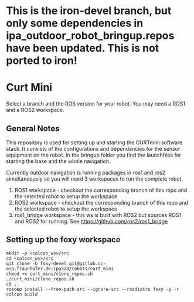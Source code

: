# This is the iron-devel branch, but only some dependencies in ipa_outdoor_robot_bringup.repos have been updated. This is not ported to iron!

# Curt Mini

Select a branch and the ROS version for your robot. You may need a ROS1 and a ROS2 workspace.

## General Notes

This repository is used for setting up and starting the CURTmini software stack.
It consists of the configurations and dependencies for the sensor equipment on the robot.
In the bringup folder you find the launchfiles for starting the base and the whole navigation.

Currently outdoor navigation is running packages in ros1 and ros2 simultaneously so you will need 3 workspaces to run the complete robot.
1. ROS1 workspace - checkout the corresponding branch of this repo and the selected robot to setup the workspace
2. ROS2 workspace - checkout the corresponding branch of this repo and the selected robot to setup the workspace
3. ros1_bridge workspace - this ws is built with ROS2 but sources ROS1 and ROS2 for running. See https://github.com/ros2/ros1_bridge


## Setting up the foxy workspace

```
mkdir -p <colcon_ws>/src
cd <colcon_ws>/src 
git clone -b foxy-devel git@gitlab.cc-asp.fraunhofer.de:ipa323/robots/curt_mini
chmod +x curt_mini/clone_repos.sh
./curt_mini/clone_repos.sh
cd ..
rosdep install --from-path src --ignore-src --rosdistro foxy -y -r
colcon build
```





